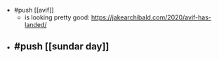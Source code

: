 - #push [[avif]]
	- is looking pretty good: https://jakearchibald.com/2020/avif-has-landed/
- #push [[sundar day]]
	-